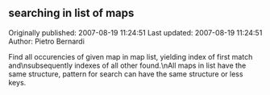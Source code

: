 ## searching in list of maps 
Originally published: 2007-08-19 11:24:51 
Last updated: 2007-08-19 11:24:51 
Author: Pietro Bernardi 
 
Find all occurencies of given map in map list, yielding index of first match and\nsubsequently indexes of all other found.\nAll maps in list have the same structure, pattern for search can have the same structure or less keys.